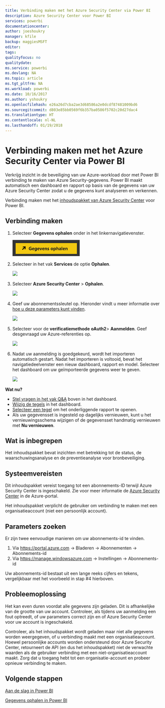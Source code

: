 ```yaml
---
title: Verbinding maken met het Azure Security Center via Power BI
description: Azure Security Center voor Power BI
services: powerbi
documentationcenter: 
author: joeshoukry
manager: kfile
backup: maggiesMSFT
editor: 
tags: 
qualityfocus: no
qualitydate: 
ms.service: powerbi
ms.devlang: NA
ms.topic: article
ms.tgt_pltfrm: NA
ms.workload: powerbi
ms.date: 10/16/2017
ms.author: yshoukry
ms.openlocfilehash: e26a26d7cba2ae3d68586a2e0dcdf87481009bd6
ms.sourcegitcommit: d803e85bb0569f6b357ba0586f5702c20d27dac4
ms.translationtype: HT
ms.contentlocale: nl-NL
ms.lasthandoff: 01/19/2018
---
```

# <a name="connect-to-azure-security-center-with-power-bi"></a>Verbinding maken met het Azure Security Center via Power BI
Verkrijg inzicht in de beveiliging van uw Azure-workload door met Power BI verbinding te maken van Azure Security-gegevens. Power BI maakt automatisch een dashboard en rapport op basis van de gegevens van uw Azure Security Center zodat u de gegevens kunt analyseren en verkennen.

Verbinding maken met het [inhoudspakket van Azure Security Center](https://app.powerbi.com/getdata/services/azure-security-center) voor Power BI.

## <a name="how-to-connect"></a>Verbinding maken
1. Selecteer **Gegevens ophalen** onder in het linkernavigatievenster.
   
   ![](media/service-connect-to-azure-security-center/getdata.png)
2. Selecteer in het vak **Services** de optie **Ophalen**.
   
   ![](media/service-connect-to-azure-security-center/services.png)
3. Selecteer **Azure Security Center** \>  **Ophalen**.
   
   ![](media/service-connect-to-azure-security-center/asc.png)
4. Geef uw abonnementssleutel op. Hieronder vindt u meer informatie over [hoe u deze parameters kunt vinden](#FindingParams).
   
   ![](media/service-connect-to-azure-security-center/params.png)
5. Selecteer voor de **verificatiemethode** **oAuth2**\> **Aanmelden**. Geef desgevraagd uw Azure-referenties op.
   
    ![](media/service-connect-to-azure-security-center/creds.png)
6. Nadat uw aanmelding is goedgekeurd, wordt het importeren automatisch gestart. Nadat het importeren is voltooid, bevat het navigatiedeelvenster een nieuw dashboard, rapport en model. Selecteer het dashboard om uw geïmporteerde gegevens weer te geven.
   
     ![](media/service-connect-to-azure-security-center/dashboard.png)

**Wat nu?**

* [Stel vragen in het vak Q&A](power-bi-q-and-a.md) boven in het dashboard.
* [Wijzig de tegels](service-dashboard-edit-tile.md) in het dashboard.
* [Selecteer een tegel](service-dashboard-tiles.md) om het onderliggende rapport te openen.
* Als uw gegevensset is ingesteld op dagelijks vernieuwen, kunt u het vernieuwingsschema wijzigen of de gegevensset handmatig vernieuwen met **Nu vernieuwen**.

## <a name="whats-included"></a>Wat is inbegrepen
Het inhoudspakket bevat inzichten met betrekking tot de status, de waarschuwingsanalyse en de preventieanalyse voor bronbeveiliging.

## <a name="system-requirements"></a>Systeemvereisten
Dit inhoudspakket vereist toegang tot een abonnements-ID terwijl Azure Security Center is ingeschakeld. Zie voor meer informatie de [Azure Security Center](https://portal.azure.com/#blade/Microsoft_Azure_Security/SecurityDashboardStartBladeV2) in de Azure-portal.

Het inhoudspakket verplicht de gebruiker om verbinding te maken met een organisatieaccount (niet een persoonlijk account).

<a name="FindingParams"></a>

## <a name="finding-parameters"></a>Parameters zoeken
Er zijn twee eenvoudige manieren om uw abonnements-id te vinden.

1. Via https://portal.azure.com -&gt; Bladeren -&gt; Abonnementen -&gt; Abonnements-id
2. Via https://manage.windowsazure.com -&gt; Instellingen -&gt; Abonnements-id

Uw abonnements-id bestaat uit een lange reeks cijfers en tekens, vergelijkbaar met het voorbeeld in stap \#4 hierboven. 

## <a name="troubleshooting"></a>Probleemoplossing
Het kan even duren voordat alle gegevens zijn geladen. Dit is afhankelijke van de grootte van uw account. Controleer, als tijdens uw aanmelding een fout optreedt, of uw parameters correct zijn en of Azure Security Center voor uw account is ingeschakeld.

Controleer, als het inhoudspakket wordt geladen maar niet alle gegevens worden weergegeven, of u verbinding maakt met een organisatieaccount. Hoewel persoonlijke accounts worden ondersteund door Azure Security Center, retourneert de API (en dus het inhoudspakket) niet de verwachte waarden als de gebruiker verbinding met een niet-organisatieaccount maakt. Zorg dat u toegang hebt tot een organisatie-account en probeer opnieuw verbinding te maken.

## <a name="next-steps"></a>Volgende stappen
[Aan de slag in Power BI](service-get-started.md)

[Gegevens ophalen in Power BI](service-get-data.md)

